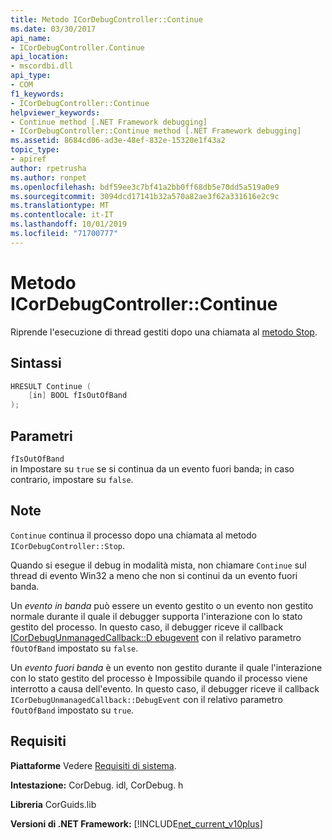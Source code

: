 ```yaml
---
title: Metodo ICorDebugController::Continue
ms.date: 03/30/2017
api_name:
- ICorDebugController.Continue
api_location:
- mscordbi.dll
api_type:
- COM
f1_keywords:
- ICorDebugController::Continue
helpviewer_keywords:
- Continue method [.NET Framework debugging]
- ICorDebugController::Continue method [.NET Framework debugging]
ms.assetid: 8684cd06-ad3e-48ef-832e-15320e1f43a2
topic_type:
- apiref
author: rpetrusha
ms.author: ronpet
ms.openlocfilehash: bdf59ee3c7bf41a2bb0ff68db5e70dd5a519a0e9
ms.sourcegitcommit: 3094dcd17141b32a570a82ae3f62a331616e2c9c
ms.translationtype: MT
ms.contentlocale: it-IT
ms.lasthandoff: 10/01/2019
ms.locfileid: "71700777"
---
```

# <a name="icordebugcontrollercontinue-method"></a>Metodo ICorDebugController::Continue

Riprende l'esecuzione di thread gestiti dopo una chiamata al [metodo Stop](icordebugcontroller-stop-method.md).

## <a name="syntax"></a>Sintassi

```cpp
HRESULT Continue (
    [in] BOOL fIsOutOfBand
);
```

## <a name="parameters"></a>Parametri

 `fIsOutOfBand`  
 in Impostare su `true` se si continua da un evento fuori banda; in caso contrario, impostare su `false`.

## <a name="remarks"></a>Note

`Continue` continua il processo dopo una chiamata al metodo `ICorDebugController::Stop`.

Quando si esegue il debug in modalità mista, non chiamare `Continue` sul thread di evento Win32 a meno che non si continui da un evento fuori banda.

Un *evento in banda* può essere un evento gestito o un evento non gestito normale durante il quale il debugger supporta l'interazione con lo stato gestito del processo. In questo caso, il debugger riceve il callback [ICorDebugUnmanagedCallback::D ebugevent](icordebugunmanagedcallback-debugevent-method.md) con il relativo parametro `fOutOfBand` impostato su `false`.
  
Un *evento fuori banda* è un evento non gestito durante il quale l'interazione con lo stato gestito del processo è Impossibile quando il processo viene interrotto a causa dell'evento. In questo caso, il debugger riceve il callback `ICorDebugUnmanagedCallback::DebugEvent` con il relativo parametro `fOutOfBand` impostato su `true`.

## <a name="requirements"></a>Requisiti

 **Piattaforme** Vedere [Requisiti di sistema](../../../../docs/framework/get-started/system-requirements.md).

 **Intestazione:** CorDebug. idl, CorDebug. h

 **Libreria** CorGuids.lib

 **Versioni di .NET Framework:** [!INCLUDE[net_current_v10plus](../../../../includes/net-current-v10plus-md.md)]
 
